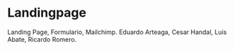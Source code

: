 # Landingpage
Landing Page, Formulario, Mailchimp. Eduardo Arteaga, Cesar Handal, Luis Abate, Ricardo Romero. 
